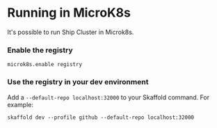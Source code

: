 # Running in MicroK8s

It's possible to run Ship Cluster in Microk8s.

### Enable the registry

```
microk8s.enable registry
```

### Use the registry in your dev environment

Add a `--default-repo localhost:32000` to your Skaffold command. For example:

```
skaffold dev --profile github --default-repo localhost:32000
```
